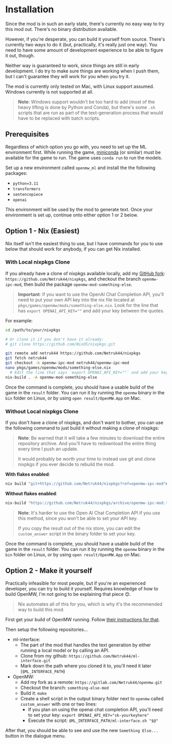 # Installation

<!-- Hi there, this isn't really ready for general usage yet since it's so hacked together, but if you're reading this, maybe you want to give it a shot anyway? -->
Since the mod is in such an early state, there's currently no easy way to try this mod out. There's no binary distribution available.

However, if you're desperate, you can build it yourself from source. There's currently two ways to do it (but, practically, it's really just one way). You need to have some amount of development experience to be able to figure it out, though.

Neither way is guaranteed to work, since things are still in early development. I do try to make sure things are working when I push them, but I can't guarantee they will work for you when you try it.

The mod is currently only tested on Mac, with Linux support assumed. Windows currently is not supported at all.

> **Note**: Windows support wouldn't be too hard to add (most of the heavy lifting is done by Python and Conda), but there's some `.sh` scripts that are run as part of the text-generation process that would have to be replaced with batch scripts.

## Prerequisites
Regardless of which option you go with, you need to set up the ML environment first. While running the game,  [miniconda](https://docs.conda.io/en/latest/miniconda.html) (or similar) must be available for the game to run. The game uses `conda run` to run the models.

Set up a new environment called `openmw_ml` and install the the following packages:
* `python=3.11`
* `transformers`
* `sentencepiece`
* `openai`

This environment will be used by the mod to generate text. Once your environment is set up, continue onto either option 1 or 2 below.

## Option 1 - Nix (Easiest)
Nix itself isn't the easiest thing to use, but I have commands for you to use below that should work for anybody, if you can get Nix installed.

### With Local nixpkgs Clone

If you already have a clone of nixpkgs available locally, add my [GitHub fork](https://github.com/Netruk44/nixpkgs): `https://github.com/Netruk44/nixpkgs`, and checkout the branch `openmw-ipc-mod`, then build the package `openmw-mod-something-else`.

> **Important**: If you want to use the OpenAI Chat Completion API, you'll need to put your own API key into the nix file located at `pkgs/games/openmw/mods/something-else.nix`. Look for the line that has `export OPENAI_API_KEY=""` and add your key between the quotes.

For example:
```bash
cd /path/to/your/nixpkgs

# Or clone it if you don't have it already:
# git clone https://github.com/NixOS/nixpkgs.git

git remote add netruk44 https://github.com/Netruk44/nixpkgs
git fetch netruk44
git checkout -b openmw-ipc-mod netruk44/openmw-ipc-mod
nano pkgs/games/openmw/mods/something-else.nix
  # Edit the line that says `export OPENAI_API_KEY=""` and add your key between the quotes
nix-build . -A openmw-mod-something-else
```

Once the command is complete, you should have a usable build of the game in the `result` folder. You can run it by running the `openmw` binary in the `bin` folder on Linux, or by using `open result/OpenMW.App` on Mac.


### Without Local nixpkgs Clone
If you don't have a clone of nixpkgs, and don't want to bother, you can use the following command to just build it without making a clone of nixpkgs:

> **Note**: Be warned that it will take a few minutes to download the entire repository archive. And you'll have to redownload the entire thing every time I push an update.
> 
> It would probably be worth your time to instead use git and clone nixpkgs if you ever decide to rebuild the mod.

**With flakes enabled**:
```bash
nix build "git+https://github.com/Netruk44/nixpkgs?ref=openmw-ipc-mod"#openmw-mod-something-else
```

**Without flakes enabled**:
```bash
nix-build "https://github.com/Netruk44/nixpkgs/archive/openmw-ipc-mod.tar.gz" -A openmw-mod-something-else
```

> **Note**: It's harder to use the Open AI Chat Completion API if you use this method, since you won't be able to set your API key.
> 
> If you copy the result out of the nix store, you can edit the `custom_answer` script in the binary folder to set your key.

Once the command is complete, you should have a usable build of the game in the `result` folder. You can run it by running the `openmw` binary in the `bin` folder on Linux, or by using `open result/OpenMW.App` on Mac.

## Option 2 - Make it yourself
Practically infeasible for most people, but if you're an experienced developer, you can try to build it yourself. Requires knowledge of how to build OpenMW, I'm not going to be explaining that piece 😊.

> Nix automates all of this for you, which is why it's the recommended way to build this mod.

First get your build of OpenMW running. Follow [their instructions for that](https://wiki.openmw.org/index.php?title=Development_Environment_Setup).

Then setup the following repositories...

* ml-interface:
  * The part of the mod that handles the text generation by either running a local model or by calling an API.
  * Clone from my github: `https://github.com/Netruk44/ml-interface.git`
  * Mark down the path where you cloned it to, you'll need it later (`$ML_INTERFACE_PATH`)
* OpenMW:
  * Add my fork as a remote: `https://gitlab.com/Netruk44/openmw.git`
  * Checkout the branch: `something-else-mod`
  * Build it: `make`
  * Create a shell script in the output binary folder next to `openmw` called `custom_answer` with one or two lines:
    * If you plan on using the openai chat completion API, you'll need to set your key: `export OPENAI_API_KEY="sk-yourkeyhere"`
    * Execute the script: `$ML_INTERFACE_PATH/ml-interface.sh "$@"`

After that, you should be able to see and use the new `Something Else...` button in the dialogue menu.